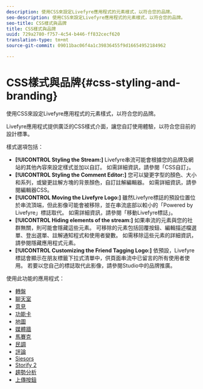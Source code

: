 ```yaml
---
description: 使用CSS來設定Livefyre應用程式的元素樣式，以符合您的品牌。
seo-description: 使用CSS來設定Livefyre應用程式的元素樣式，以符合您的品牌。
seo-title: CSS樣式與品牌
title: CSS樣式與品牌
uuid: 729a2780-f757-4c54-b446-ff832cecf620
translation-type: tm+mt
source-git-commit: 09011bac06f4a1c39836455f9d16654952184962

---
```



# CSS樣式與品牌{#css-styling-and-branding}

使用CSS來設定Livefyre應用程式的元素樣式，以符合您的品牌。

Livefyre應用程式提供廣泛的CSS樣式介面，讓您自訂使用體驗，以符合您目前的設計標準。

樣式選項包括：

* **[!UICONTROL Styling the Stream:]** Livefyre串流可能會根據您的品牌及網站的其他內容來設定樣式並加以自訂。 如需詳細資訊，請參閱「CSS自訂」。
* **[!UICONTROL Styling the Comment Editor:]** 您可以變更字型的顏色、大小和系列，或變更註解方塊的背景顏色，自訂註解編輯器。 如需詳細資訊，請參閱編輯器CSS。
* **[!UICONTROL Moving the Livefyre Logo:]** 雖然Livefyre標誌的預設位置位於串流頂端，但此影像可能會被移除，並在串流底部以較小的「Powered by Livefyre」標誌取代。 如需詳細資訊，請參閱「移動Livefyre標誌」。
* **[!UICONTROL Hiding elements of the stream:]** 如果串流的元素與您的社群無關，則可能會隱藏這些元素。 可移除的元素包括回覆按鈕、編輯描述檔選單、登出選單、註解通知程式和使用者變數。 如需移除這些元素的詳細資訊，請參閱隱藏應用程式元素。
* **[!UICONTROL Customizing the Friend Tagging Logo:]** 依預設，Livefyre標誌會顯示在朋友標籤下拉式清單中，供頁面串流中已留言的所有使用者使用。 若要以您自己的標誌取代此影像，請參閱Studio中的品牌推廣。

使用此功能的應用程式：

* [轉盤](/help/using/c-about-apps/c-carousel-app/c-carousel-app.md#c_carousel_app)
* [聊天室](/help/using/c-about-apps/c-chat-app/c-chat-app.md#c_chat_app)
* [意見](/help/using/c-about-apps/c-comments/c-comments.md)
* [功能卡](/help/using/c-about-apps/c-feature-card-app/c-feature-card-app.md#c_feature_card_app)
* [地圖](/help/using/c-about-apps/c-map-app/c-map-app.md#c_map_app)
* [媒體牆](/help/using/c-about-apps/c-media-wall-app/c-media-wall-app.md#c_media_wall_app)
* [馬賽克](/help/using/c-about-apps/c-mosaic-app/c-mosaic-app.md#c_mosaic_app)
* [民調](/help/using/c-about-apps/c-polls-app/c-polls-app.md#c_polls_app)
* [評論](/help/using/c-about-apps/c-reviews-app/c-reviews-app.md#c_reviews_app)
* [Siesors](/help/using/c-about-apps/c-sidenotes-app/c-sidenotes-app.md#c_sidenotes_app)
* [Storify 2](/help/using/c-about-apps/c-storify2/c-storify2.md#c_storify2)
* [趨勢分析](/help/using/c-about-apps/c-trending-app/c-trending-app.md#c_trending_app)
* [上傳按鈕](/help/using/c-about-apps/c-upload-button-app/c-upload-button-app.md#c_upload_button_app)

